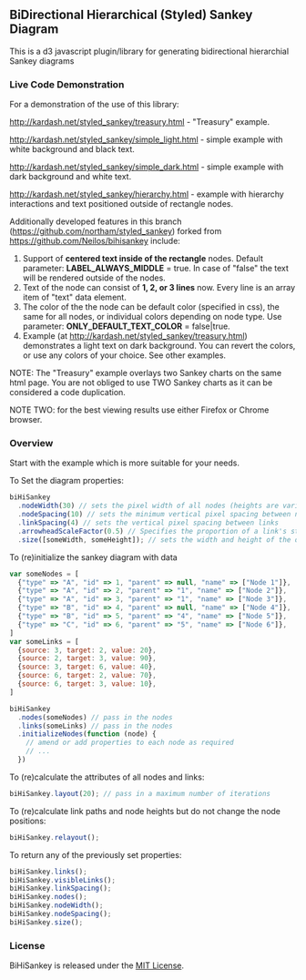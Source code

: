 ## BiDirectional Hierarchical (Styled) Sankey Diagram

This is a d3 javascript plugin/library for generating bidirectional hierarchial Sankey diagrams

### Live Code Demonstration

For a demonstration of the use of this library:

http://kardash.net/styled_sankey/treasury.html - "Treasury" example.

http://kardash.net/styled_sankey/simple_light.html - simple example with white background and black text.

http://kardash.net/styled_sankey/simple_dark.html - simple example with dark background and white text.

http://kardash.net/styled_sankey/hierarchy.html - example with hierarchy interactions and text positioned outside of rectangle nodes.

Additionally developed features in this branch (https://github.com/northam/styled_sankey) forked from https://github.com/Neilos/bihisankey include:

1. Support of **centered text inside of the rectangle** nodes. Default parameter: **LABEL_ALWAYS_MIDDLE** = true. In case of "false" the text will be rendered outside of the nodes.
2. Text of the node can consist of **1, 2, or 3 lines** now. Every line is an array item of "text" data element.
3. The color of the the node can be default color (specified in css), the same for all nodes, or individual colors depending on node type. Use parameter: **ONLY_DEFAULT_TEXT_COLOR** = false|true.
4. Example (at http://kardash.net/styled_sankey/treasury.html) demonstrates a light text on dark background. You can revert the colors, or use any colors of your choice. See other examples.

NOTE: The "Treasury" example overlays two Sankey charts on the same html page. You are not obliged to use TWO Sankey charts as it can be considered a code duplication.

NOTE TWO: for the best viewing results use either Firefox or Chrome browser.

### Overview

Start with the example which is more suitable for your needs.

To Set the diagram properties:
```javascript
biHiSankey
  .nodeWidth(30) // sets the pixel width of all nodes (heights are variable, widths are fixed)
  .nodeSpacing(10) // sets the minimum vertical pixel spacing between nodes
  .linkSpacing(4) // sets the vertical pixel spacing between links
  .arrowheadScaleFactor(0.5) // Specifies the proportion of a link's stroke width that should be allowed for the marker at the end of the link e.g. an arrow
  .size([someWidth, someHeight]); // sets the width and height of the diagram in pixels
```

To (re)initialize the sankey diagram with data
```javascript
var someNodes = [
  {"type" => "A", "id" => 1, "parent" => null, "name" => ["Node 1"]},
  {"type" => "A", "id" => 2, "parent" => "1", "name" => ["Node 2"]},
  {"type" => "A", "id" => 3, "parent" => "1", "name" => ["Node 3"]},
  {"type" => "B", "id" => 4, "parent" => null, "name" => ["Node 4"]},
  {"type" => "B", "id" => 5, "parent" => "4", "name" => ["Node 5"]},
  {"type" => "C", "id" => 6, "parent" => "5", "name" => ["Node 6"]},
]
var someLinks = [
  {source: 3, target: 2, value: 20},
  {source: 2, target: 3, value: 90},
  {source: 3, target: 6, value: 40},
  {source: 6, target: 2, value: 70},
  {source: 6, target: 3, value: 10},
]

biHiSankey
  .nodes(someNodes) // pass in the nodes
  .links(someLinks) // pass in the nodes
  .initializeNodes(function (node) {
    // amend or add properties to each node as required
    // ...
  })
```

To (re)calculate the attributes of all nodes and links:
```javascript
biHiSankey.layout(20); // pass in a maximum number of iterations
```

To (re)calculate link paths and node heights but do not change the node positions:
```javascript
biHiSankey.relayout();

```

To return any of the previously set properties:
```javascript
biHiSankey.links();
biHiSankey.visibleLinks();
biHiSankey.linkSpacing();
biHiSankey.nodes();
biHiSankey.nodeWidth();
biHiSankey.nodeSpacing();
biHiSankey.size();
```

### License

BiHiSankey is released under the [MIT License](http://opensource.org/licenses/MIT).

